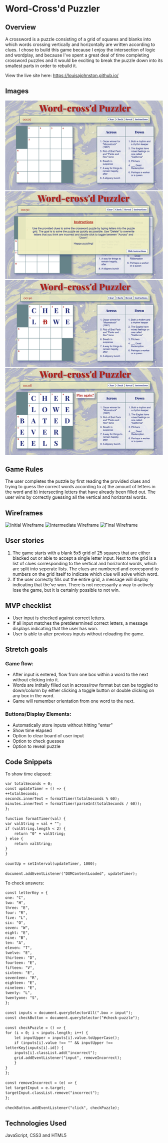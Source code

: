 # Word-Cross'd Puzzler

## Overview
A crossword is a puzzle consisting of a grid of squares and blanks into which words crossing vertically and horizontally are written according to clues. I chose to build this game because I enjoy the intersection of logic and wordplay, and because I've spent a great deal of time completing crossword puzzles and it would be exciting to break the puzzle down into its smallest parts in order to rebuild it.

View the live site here: https://louisajohnston.github.io/

## Images
![Initial Game State](images/initial.png)
![Instructions](images/instructions.png)
![Intermediate Game State after Check](images/check.png)
![Final Game State](images/winstate.png)


## Game Rules
The user completes the puzzle by first reading the provided clues and trying to guess the correct words according to a) the amount of letters in the word and b) intersecting letters that have already been filled out. The user wins by correctly guessing all the vertical and horizontal words.

## Wireframes
![Initial Wireframe](wireframes/InitialGameState.jpg)
![Intermediate Wireframe](wireframes/IntermediateGameState.jpg)
![Final Wireframe](wireframes/FinalGameState.jpg)



## User stories
1) The game starts with a blank 5x5 grid of 25 squares that are either blacked out or able to accept a single letter input. Next to the grid is a list of clues corresponding to the vertical and horizontol words, which are split into seperate lists. The clues are numbered and correspond to numbers on the grid itself to indicate which clue will solve which word.
2) If the user correctly fills out the entire grid, a message will display indicating that the've won. There is not necessarily a way to actively lose the game, but it is certainly possible to not win. 

## MVP checklist
* User input is checked against correct letters.
* If all input matches the pretdetermined correct letters, a message displays indicating that the user has won.
* User is able to alter previous inputs without reloading the game.

## Stretch goals
### Game flow:
* After input is entered, flow from one box within a word to the next without clicking into it.
* Words are intitally filled out in across/row format but can be toggled to down/column by either clicking a toggle button or double clicking on any box in the word.
* Game will remember orientation from one word to the next.

### Buttons/Display Elements:
* Automatically store inputs without hitting "enter"
* Show time elapsed
* Option to clear board of user input
* Option to check guesses 
* Option to reveal puzzle

## Code Snippets
To show time elapsed:

    var totalSeconds = 0;
    const updateTimer = () => {
    ++totalSeconds;
    seconds.innerText = formatTimer(totalSeconds % 60);
    minutes.innerText = formatTimer(parseInt(totalSeconds / 60));
    };

    function formatTimer(val) {
    var valString = val + "";
    if (valString.length < 2) {
        return "0" + valString;
    } else {
        return valString;
    }
    }

    countUp = setInterval(updateTimer, 1000);

    document.addEventListener("DOMContentLoaded", updateTimer);

To check answers: 

    const letterKey = {
    one: "C",
    two: "H",
    three: "E",
    four: "R",
    five: "L",
    six: "O",
    seven: "W",
    eight: "E",
    nine: "B",
    ten: "A",
    eleven: "T",
    twelve: "E",
    thirteen: "D",
    fourteen: "E",
    fifteen: "V",
    sixteen: "E",
    seventeen: "R",
    eighteen: "E",
    nineteen: "E",
    twenty: "L",
    twentyone: "S",
    };

    const inputs = document.querySelectorAll(".box > input");
    const checkButton = document.querySelector("#check-puzzle");

    const checkPuzzle = () => {
    for (i = 0; i < inputs.length; i++) {
        let inputUpper = inputs[i].value.toUpperCase();
        if (inputs[i].value !== "" && inputUpper !== letterKey[inputs[i].id]) {
        inputs[i].classList.add("incorrect");
        grid.addEventListener("input", removeIncorrect);
        }
    }
    };

    const removeIncorrect = (e) => {
    let targetInput = e.target;
    targetInput.classList.remove("incorrect");
    };

    checkButton.addEventListener("click", checkPuzzle);

## Technologies Used
JavaScript, CSS3 and HTML5